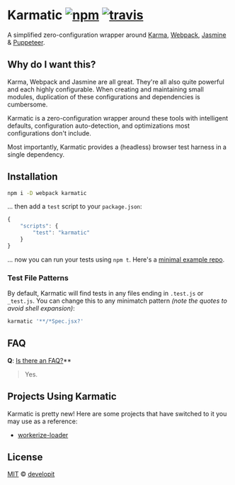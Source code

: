 # Karmatic [![npm](https://img.shields.io/npm/v/karmatic.svg)](https://npm.im/karmatic) [![travis](https://travis-ci.org/developit/karmatic.svg?branch=master)](https://travis-ci.org/developit/karmatic)

A simplified zero-configuration wrapper around [Karma], [Webpack], [Jasmine] & [Puppeteer].


## Why do I want this?

Karma, Webpack and Jasmine are all great. They're all also quite powerful and each highly configurable. When creating and maintaining small modules, duplication of these configurations and dependencies is cumbersome.

Karmatic is a zero-configuration wrapper around these tools with intelligent defaults, configuration auto-detection, and optimizations most configurations don't include.

Most importantly, Karmatic provides a (headless) browser test harness in a single dependency.


## Installation

```sh
npm i -D webpack karmatic
```

... then add a `test` script to your `package.json`:

```js
{
    "scripts": {
    	"test": "karmatic"
    }
}
```

... now you can run your tests using `npm t`. Here's a [minimal example repo](https://gist.github.com/developit/acd8a075350eeb6574439e92888c50cf).


### Test File Patterns

By default, Karmatic will find tests in any files ending in `.test.js` or `_test.js`.
You can change this to any minimatch pattern _(note the quotes to avoid shell expansion)_:

```sh
karmatic '**/*Spec.jsx?'
```


## FAQ

**Q**: [Is there an FAQ?](https://twitter.com/gauntface/status/956259291928776704)**

> Yes.


## Projects Using Karmatic

Karmatic is pretty new! Here are some projects that have switched to it you may use as a reference:

- [workerize-loader](https://github.com/developit/workerize-loader/commit/afaa20bbfbdec1d6a5523ec69ba2a2d5d495cfd6)


## License

[MIT](https://oss.ninja/mit/developit) © [developit](https://github.com/developit)


[Karma]: https://karma-runner.github.io
[Webpack]: https://webpack.js.org
[Jasmine]: https://jasmine.github.io
[Puppeteer]: https://github.com/GoogleChrome/puppeteer
